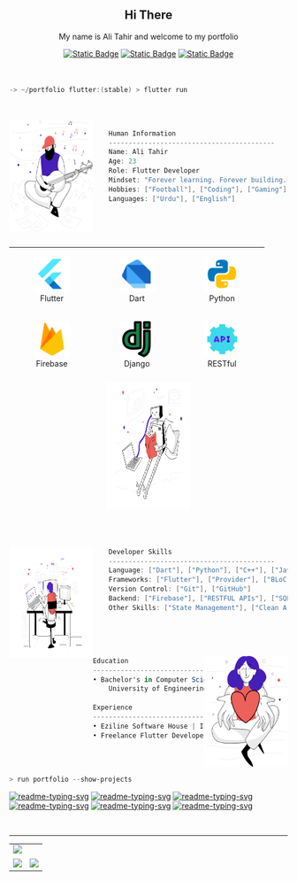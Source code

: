 <br>
<h2 align="center">Hi There</h2>


<p align="center">My name is Ali Tahir and welcome to my portfolio</p>
<div display:flex, align="center">
<a href="https://www.instagram.com/yourusername/" target="_blank"><img alt="Static Badge" src="https://img.shields.io/badge/Gmail-5222D0?logo=gmail&logoColor=ffffff"></a>
<a href="https://www.instagram.com/yourusername/" target="_blank"><img alt="Static Badge" src="https://img.shields.io/badge/LinkedIn-5222D0?&logoColor=ffffff"></a>
<a href="https://www.instagram.com/yourusername/" target="_blank"><img alt="Static Badge" src="https://img.shields.io/badge/Instagram-5222D0?logo=instagram&logoColor=ffffff"></a>
</div>

<br>
<br>

```powershell
-> ~/portfolio flutter:(stable) > flutter run
```
<br>
<br>

<img align="left" src="svg/inspiration.svg" width="30%" height="200px"/>

<div width="30%">
    
```csharp
    Human Information
    ------------------------------------------
    Name: Ali Tahir
    Age: 23
    Role: Flutter Developer
    Mindset: "Forever learning. Forever building."
    Hobbies: ["Football"], ["Coding"], ["Gaming"], ["Music"]
    Languages: ["Urdu"], ["English"]
```

</div>

<br>
<br>
<br>

<div align="center">
 <table align="left" width = "70%" height="230px">
        <tr>
            <td align="center" width="140" height="112.43">
                <img src="icons/flutter.png" width="65px"/>
                <br /> Flutter
            </td>
            <td align="center" width="140" height="112.43">
                <img src="icons/dart.png" width="65px"/>
                <br /> Dart
            </td>
            <td align="center" width="140" height="112.43">
                <img src="icons/python.png" width="65px"/>
                <br /> Python
            </td>
        </tr>
        <tr>
            <td align="center" width="140" height="112.43">
                <img src="icons/firebase.png" width="65px"/>
                <br /> Firebase
            </td>
            <td align="center" width="140" height="112.43">
                <img src="icons/django.png" width="65px"/>
                <br /> Django
            </td>
             <td align="center" width="140" height="112.43">
                <img src="icons/restful.png" width="65px"/>
                <br /> RESTful
            </td>
        </tr>
    </table>
<img  src="svg/artificialintelligence.svg" height="230px" width = "30%"/>
</div>
<br>
<br>
<br>
<div>

<img align="left" src="svg/webdevelopment.svg" height="200px" width = "30%"/>
<div width ="70%">
    
```csharp
    Developer Skills
    ------------------------------------------
    Language: ["Dart"], ["Python"], ["C++"], ["Java"] (basic)
    Frameworks: ["Flutter"], ["Provider"], ["BLoC"], ["Firebase"], ["Django"] (basic)
    Version Control: ["Git"], ["GitHub"]
    Backend: ["Firebase"], ["RESTFUL APIs"], ["SQLite"] (basic)
    Other Skills: ["State Management"], ["Clean Architecture"], ["Debugging & Testing"]
```
</div>
</div>



<br>
<br>
<br>



<div>

<img align="right" src="svg/givingback.svg" height="200px" width = "30%" />

<div width ="70%">
    
```csharp
Education
------------------------------------------
• Bachelor's in Computer Science (Pursuing)
    University of Engineering and Technology Taxila, 2021 November - 2025 June.

Experience
------------------------------------------
• Eziline Software House | Internship | 2024 March - 2024 May (3 Months)
• Freelance Flutter Developer | 2023 August - 2025 April
```
    
</div>
</div>


<br>
<br>

```powershell
> run portfolio --show-projects
```


<a href="https://github.com/itsAliTahir"><img width="33%" src="https://denvercoder1-github-readme-stats.vercel.app/api/pin/?username=itsAliTahir&repo=gemini-clone&hide_border=false&border_color=3D444D&bg_color=12111E&title_color=F85D7F&icon_color=F8D866&theme=react&show_icons=false" alt="readme-typing-svg"></a>
<a href="https://github.com/itsAliTahir"><img width="33%" src="https://denvercoder1-github-readme-stats.vercel.app/api/pin/?username=itsAliTahir&repo=gemini-clone&hide_border=false&border_color=3D444D&bg_color=12111E&title_color=F85D7F&icon_color=F8D866&theme=react&show_icons=false" alt="readme-typing-svg"></a>
<a href="https://github.com/itsAliTahir"><img width="33%" src="https://denvercoder1-github-readme-stats.vercel.app/api/pin/?username=itsAliTahir&repo=gemini-clone&hide_border=false&border_color=3D444D&bg_color=12111E&title_color=F85D7F&icon_color=F8D866&theme=react&show_icons=false" alt="readme-typing-svg"></a>
<a href="https://github.com/itsAliTahir"><img width="33%" src="https://denvercoder1-github-readme-stats.vercel.app/api/pin/?username=itsAliTahir&repo=gemini-clone&hide_border=false&border_color=3D444D&bg_color=12111E&title_color=F85D7F&icon_color=F8D866&theme=react&show_icons=false" alt="readme-typing-svg"></a>
<a href="https://github.com/itsAliTahir"><img width="33%" src="https://denvercoder1-github-readme-stats.vercel.app/api/pin/?username=itsAliTahir&repo=gemini-clone&hide_border=false&border_color=3D444D&bg_color=12111E&title_color=F85D7F&icon_color=F8D866&theme=react&show_icons=false" alt="readme-typing-svg"></a>
<a href="https://github.com/itsAliTahir"><img width="33%" src="https://denvercoder1-github-readme-stats.vercel.app/api/pin/?username=itsAliTahir&repo=gemini-clone&hide_border=false&border_color=3D444D&bg_color=12111E&title_color=F85D7F&icon_color=F8D866&theme=react&show_icons=false" alt="readme-typing-svg"></a>












<br>

<hr>

<table>
  <tr>
    <td colspan="2">
     <img src="https://github-profile-trophy.vercel.app/?username=itsAliTahir&theme=radical&margin-w=15"/>
    </td>
  </tr>
  <tr>
    <td>
      <img 
        src="https://github-readme-stats.vercel.app/api?username=itsAliTahir&theme=radical&hide_border=false&include_all_commits=false&count_private=false" />
    </td>
    <td>
      <img 
        src="https://github-readme-streak-stats.herokuapp.com/?user=itsAliTahir&theme=radical&hide_border=false" />
    </td>
  </tr>
</table>



<!-- 
<h2 align="center">Connect with me 🌐</h2>
<hr>

<p align="center">
    <a href="mailto:alitahir2013@gmail.com" target="_blank">
        <img src="https://img.shields.io/badge/Gmail-D14836?style=for-the-badge&logo=gmail&logoColor=white" alt="Gmail" />
    </a> 
    <a href="https://www.linkedin.com/in/ali-tahir-948454248/" target="_blank">
        <img src="https://img.shields.io/badge/LinkedIn-0077B5?style=for-the-badge&logo=linkedin&logoColor=white" alt="LinkedIn" />
    </a> 
    <a href="https://web.facebook.com/profile.php?id=100051901068678" target="_blank">
        <img src="https://img.shields.io/badge/Facebook-1877F2?style=for-the-badge&logo=facebook&logoColor=white" alt="Facebook" />
    </a>
</p>

-->

